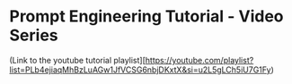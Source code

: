 # Prompt Engineering Tutorial - Video Series
(Link to the youtube tutorial playlist][https://youtube.com/playlist?list=PLb4ejiaqMhBzLuAGw1JfVCSG6nbjDKxtX&si=u2L5gLCh5iU7G1Fy)
